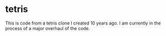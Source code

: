 # tetris

This is code from a tetris clone I created 10 years ago. I am currently in the process of a major overhaul of the code.
